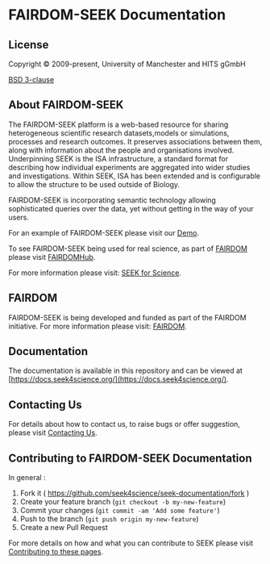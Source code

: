 # FAIRDOM-SEEK Documentation

## License

Copyright © 2009-present, University of Manchester and HITS gGmbH

[BSD 3-clause](BSD-LICENSE)

## About FAIRDOM-SEEK

The FAIRDOM-SEEK platform is a web-based resource for sharing heterogeneous scientific research datasets,models or simulations, processes and research outcomes. It preserves associations between them, along with information about the people and organisations involved.
Underpinning SEEK is the ISA infrastructure, a standard format for describing how individual experiments are aggregated into wider studies and investigations. Within SEEK, ISA has been extended and is configurable to allow the structure to be used outside of Biology.

FAIRDOM-SEEK is incorporating semantic technology allowing sophisticated queries over the data, yet without getting in the way of your users.

For an example of FAIRDOM-SEEK please visit our [Demo](http://demo.seek4science.org/).

To see FAIRDOM-SEEK being used for real science, as part of [FAIRDOM](http://fair-dom.org) please visit [FAIRDOMHub](http://fairdomhub.org).

For more information please visit: [SEEK for Science](http://www.seek4science.org/).

## FAIRDOM

FAIRDOM-SEEK is being developed and funded as part of the FAIRDOM initiative.
For more information please visit: [FAIRDOM](http://fair-dom.org).


## Documentation

The documentation is available in this repository and can be viewed at [https://docs.seek4science.org/](https://docs.seek4science.org/).

## Contacting Us

For details about how to contact us, to raise bugs or offer suggestion, please visit [Contacting Us](http://docs.seek4science.org/contacting_us).

## Contributing to FAIRDOM-SEEK Documentation

In general :

1. Fork it ( https://github.com/seek4science/seek-documentation/fork )
2. Create your feature branch (`git checkout -b my-new-feature`)
3. Commit your changes (`git commit -am 'Add some feature'`)
4. Push to the branch (`git push origin my-new-feature`)
5. Create a new Pull Request

For more details on how and what you can contribute to SEEK please visit [Contributing to these pages](http://docs.seek4science.org/tech/contributing-to-pages).






